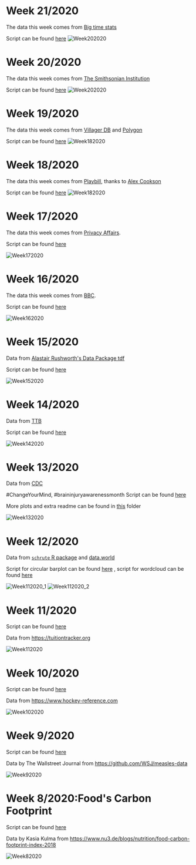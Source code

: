 


# Week 21/2020 
The data this week comes from [Big time stats](https://bigtimestats.blog/data/) 

Script can be found [here](https://github.com/AnguloB/Tidytuesday/blob/master/2020_21_Volley/Volley.R) 
![Week202020](https://github.com/AnguloB/Tidytuesday/blob/master/2020_21_Volley/Volley.png)



# Week 20/2020 
The data this week comes from [The Smithsonian Institution](https://volcano.si.edu) 

Script can be found [here](https://github.com/AnguloB/Tidytuesday/blob/master/2020_20_VolcanoEruptions/Volcano.R) 
![Week202020](https://github.com/AnguloB/Tidytuesday/blob/master/2020_20_VolcanoEruptions/Volcano.png)


# Week 19/2020 
The data this week comes from [Villager DB](https://github.com/jefflomacy/villagerdb) and [Polygon](https://www.polygon.com/2020/4/2/21201065/animal-crossing-new-horizons-calm-mindfulness-coronavirus-quarantine)

Script can be found [here](https://github.com/AnguloB/Tidytuesday/blob/master/2020_19_AnimalCrossing/AnimalCrossing.R) 
![Week182020](https://github.com/AnguloB/Tidytuesday/blob/master/2020_19_AnimalCrossing/AnimalCrossing.png)


# Week 18/2020 
The data this week comes from [Playbill](https://www.playbill.com/grosses), thanks to [Alex Cookson](https://github.com/tacookson)

Script can be found [here](https://github.com/AnguloB/Tidytuesday/blob/master/2020_18_Broadway/Broadway.R) 
![Week182020](https://github.com/AnguloB/Tidytuesday/blob/master/2020_18_Broadway/MammaMia.png)


# Week 17/2020 
The data this week comes from [Privacy Affairs](https://www.privacyaffairs.com/gdpr-fines/). 

Script can be found [here](https://github.com/AnguloB/Tidytuesday/blob/master/2020_17_GDPR/GDPR.R) 


![Week172020](https://github.com/AnguloB/Tidytuesday/blob/master/2020_17_GDPR/GDPR.png)

# Week 16/2020 
The data this week comes from [BBC](http://www.bbc.com/culture/story/20191007-the-greatest-hip-hop-songs-of-all-time-who-voted). 

Script can be found [here](https://github.com/AnguloB/Tidytuesday/blob/master/2020_16_BestRapArtists/BestRapArtists.R) 


![Week162020](https://github.com/AnguloB/Tidytuesday/blob/master/2020_16_BestRapArtists/BestRapArtists.png)



# Week 15/2020 
Data from [ Alastair Rushworth's Data Package tdf](https://github.com/alastairrushworth/tdf)

Script can be found [here](https://github.com/AnguloB/Tidytuesday/blob/master/2020_15_TourDeFrance/TourDeFrance.R)


![Week152020](https://github.com/AnguloB/Tidytuesday/blob/master/2020_15_TourDeFrance/TourdeFrance.png)


# Week 14/2020 
Data from [TTB](https://www.ttb.gov/beer/statistics)

Script can be found [here](https://github.com/AnguloB/Tidytuesday/blob/master/2020_14_Beer_Production/BeerProduction.R)


![Week142020](https://github.com/AnguloB/Tidytuesday/blob/master/2020_14_Beer_Production/BeerProduction.png)


# Week 13/2020 
Data from [CDC](https://www.cdc.gov/traumaticbraininjury/pdf/TBI-Surveillance-Report-FINAL_508.pdf)

#ChangeYourMind, #braininjuryawarenessmonth
Script can be found [here](https://github.com/AnguloB/Tidytuesday/blob/master/2020_13_TraumaticBrainInjuty/TBI.R)

More plots and extra readme can be found in [this](https://github.com/AnguloB/Tidytuesday/tree/master/2020_13_TraumaticBrainInjuty) folder

![Week132020](https://github.com/AnguloB/Tidytuesday/blob/master/2020_13_TraumaticBrainInjuty/TBIbyMeasure.png)


# Week 12/2020 

Data from [`schrute` R package](https://bradlindblad.github.io/schrute/index.html) and [data.world](https://data.world/anujjain7/the-office-imdb-ratings-dataset)

Script  for circular barplot can be found [here](https://github.com/AnguloB/Tidytuesday/blob/master/2020_12_TheOffice/1_TheOffice_BarplotCircular.R) , script for wordcloud can be found  [here](https://github.com/AnguloB/Tidytuesday/blob/master/2020_12_TheOffice/2_TheOffice_Text.R) 


![Week112020_1](https://github.com/AnguloB/Tidytuesday/blob/master/2020_12_TheOffice/1_TheOffice_BarplotCircular.png)
![Week112020_2](https://github.com/AnguloB/Tidytuesday/blob/master/2020_12_TheOffice/2_TheOffice_Text.png)


# Week 11/2020 
Script can be found [here](https://github.com/AnguloB/Tidytuesday/blob/master/2020_11_College/College.R)

Data from  https://tuitiontracker.org

![Week112020](https://github.com/AnguloB/Tidytuesday/blob/master/2020_11_College/College_womenNonwhite.png)

# Week 10/2020 
Script can be found [here](https://github.com/AnguloB/Tidytuesday/blob/master/2020_10_NHL%20Goals/NHL_goals.R)

Data from  https://www.hockey-reference.com

![Week102020](https://github.com/AnguloB/Tidytuesday/blob/master/2020_10_NHL%20Goals/HockeyNHL.gif)

# Week 9/2020 
Script can be found [here](https://github.com/AnguloB/Tidytuesday/blob/master/2020_09_Measles%20Vaccination/MeaslesVaccination.R)

Data by The Wallstreet Journal from  https://github.com/WSJ/measles-data

![Week92020](https://github.com/AnguloB/Tidytuesday/blob/master/2020_09_Measles%20Vaccination/MeaslesVaccination.png)


# Week 8/2020:Food's Carbon Footprint
Script can be found [here](https://github.com/AnguloB/Tidytuesday/blob/master/2020_08_Food's%20Carbon%20Footprint/EuropeFoodConsumption.R)

Data by Kasia Kulma from  https://www.nu3.de/blogs/nutrition/food-carbon-footprint-index-2018

![Week82020](https://github.com/AnguloB/Tidytuesday/blob/master/2020_08_Food's%20Carbon%20Footprint/EuropeConsumption.png)
